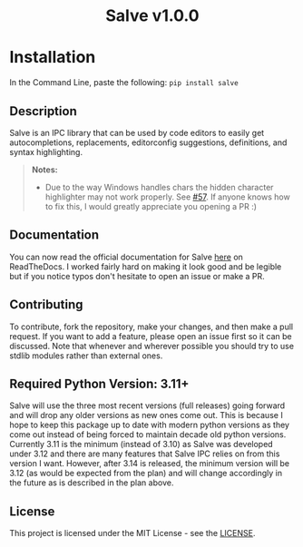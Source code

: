 <h1 align="center">Salve v1.0.0</h1>

# Installation

In the Command Line, paste the following: `pip install salve`

## Description

Salve is an IPC library that can be used by code editors to easily get autocompletions, replacements, editorconfig suggestions, definitions, and syntax highlighting.

> **Notes:**
>  - Due to the way Windows handles chars the hidden character highlighter may not work properly. See [#57](https://github.com/Moosems/salve/pull/57). If anyone knows how to fix this, I would greatly appreciate you opening a PR :)

## Documentation

You can now read the official documentation for Salve [here](https://salve.readthedocs.io/en/latest/) on ReadTheDocs. I worked fairly hard on making it look good and be legible but if you notice typos don't hesitate to open an issue or make a PR.

## Contributing

To contribute, fork the repository, make your changes, and then make a pull request. If you want to add a feature, please open an issue first so it can be discussed. Note that whenever and wherever possible you should try to use stdlib modules rather than external ones.

## Required Python Version: 3.11+

Salve will use the three most recent versions (full releases) going forward and will drop any older versions as new ones come out. This is because I hope to keep this package up to date with modern python versions as they come out instead of being forced to maintain decade old python versions.
Currently 3.11 is the minimum (instead of 3.10) as Salve was developed under 3.12 and there are many features that Salve IPC relies on from this version I want. However, after 3.14 is released, the minimum version will be 3.12 (as would be expected from the plan) and will change accordingly in the future as is described in the plan above.

## License

This project is licensed under the MIT License - see the [LICENSE](./LICENSE).
